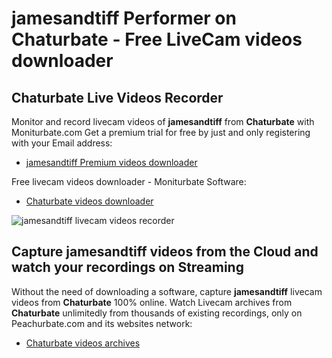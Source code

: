# jamesandtiff Performer on Chaturbate - Free LiveCam videos downloader

## Chaturbate Live Videos Recorder

Monitor and record livecam videos of **jamesandtiff** from **Chaturbate** with Moniturbate.com
Get a premium trial for free by just and only registering with your Email address:
* [jamesandtiff Premium videos downloader](https://moniturbate.com/request-demo-licence-key.html)

Free livecam videos downloader - Moniturbate Software:
* [Chaturbate videos downloader](https://moniturbate.com/moniturbate-download-software.html)

![jamesandtiff livecam videos recorder](https://peachurnet.com/templates/moniturbate-software.png)


## Capture jamesandtiff videos from the Cloud and watch your recordings on Streaming

Without the need of downloading a software, capture **jamesandtiff** livecam videos from **Chaturbate** 100% online.
Watch Livecam archives from **Chaturbate** unlimitedly from thousands of existing recordings, only on Peachurbate.com and its websites network:
* [Chaturbate videos archives](https://peachurnet.com/)
